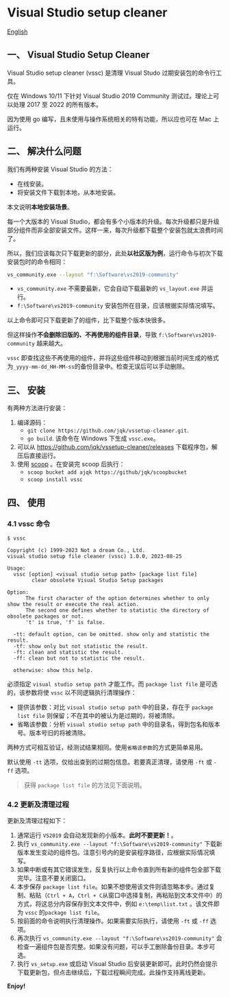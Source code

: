 # Visual Studio setup cleaner

[English](readme.md)

## 一、 Visual Studio Setup Cleaner

Visual Studio setup cleaner (vssc) 是清理 Visual Studo 过期安装包的命令行工具。

仅在 Windows 10/11 下针对 Visual Studio 2019 Community 测试过。理论上可以处理 2017 至 2022 的所有版本。

因为使用 go 编写，且未使用与操作系统相关的特有功能，所以应也可在 Mac 上运行。

## 二、 解决什么问题

我们有两种安装 Visual Studio 的方法：

- 在线安装。
- 将安装文件下载到本地，从本地安装。

本文说明**本地安装场景**。

每一个大版本的 Visual Studio，都会有多个小版本的升级。每次升级都只是升级部分组件而非全部安装文件。这样一来，每次升级都下载整个安装包就太浪费时间了。

所以，我们应该每次只下载更新的部分，此处**以社区版为例**，运行命令与初次下载安装包时的命令相同：

```bash
vs_community.exe --layout "f:\Software\vs2019-community"
```

- `vs_community.exe` 不需要最新，它会自动下载最新的 `vs_layout.exe` 并运行。
- `f:\Software\vs2019-community` 安装包所在目录，应该根据实际情况填写。

以上命令即可只下载更新了的组件，比下载整个版本快很多。

但这样操作**不会删除旧版的、不再使用的组件目录**，导致 `f:\Software\vs2019-community` 越来越大。

`vssc` 即查找这些不再使用的组件，并将这些组件移动到根据当前时间生成的格式为`_yyyy-mm-dd_HH-MM-ss`的备份目录中。检查无误后可以手动删除。

## 三、 安装

有两种方法进行安装：

1. 编译源码：
   - `git clone https://github.com/jqk/vssetup-cleaner.git`.
   - `go build`. 该命令在 Windows 下生成 `vssc.exe`。
2. 可以从 <https://github.com/jqk/vssetup-cleaner/releases> 下载程序包，解压后直接运行。
3. 使用 [scoop](https://github.com/ScoopInstaller/Scoop) 。在安装完 scoop 后执行：
   - `scoop bucket add ajqk https://github/jqk/scoopbucket`
   - `scoop install vssc`

## 四、 使用

### 4.1 vssc 命令

```text {.line-numbers}
$ vssc

Copyright (c) 1999-2023 Not a dream Co., Ltd.
visual studio setup file cleaner (vssc) 1.0.0, 2023-08-25

Usage:
  vssc [option] <visual studio setup path> [package list file]
        clear obsolete Visual Studio Setup packages

Option:
      The first character of the option determines whether to only show the result or execute the real action.
      The second one defines whether to statistic the directory of obsolete packages or not.
      't' is true, 'f' is false.

  -tt: default option, can be omitted. show only and statistic the result.
  -tf: show only but not statistic the result.
  -ft: clean and statistic the result.
  -ff: clean but not to statistic the result.

  otherwise: show this help.
```

必须指定 `visual studio setup path` 才能工作。而 `package list file` 是可选的，该参数将使 `vssc` 以不同逻辑执行清理操作：

- 提供该参数：对比 `visual studio setup path` 中的目录，存在于 `package list file` 则保留；不在其中的被认为是过期的，将被清除。
- 省略该参数：分析 `visual studio setup path` 中的目录名，得到包名和版本号。版本号旧的将被清除。

两种方式可相互验证，经测试结果相同。使用`省略该参数`的方式更简单易用。

默认使用 `-tt` 选项，仅给出查到的过期包信息。若要真正清理，请使用 `-ft` 或 `-ff` 选项。

> 获得 `package list file` 的方法见下面说明。

### 4.2 更新及清理过程

更新及清理过程如下：

1. 通常运行 `VS2019` 会自动发现新的小版本。**此时不要更新！**。
1. 执行 `vs_community.exe --layout "f:\Software\vs2019-community"` 下载新版本发生变动的组件包。注意引号内的是安装程序路径，应根据实际情况填写。
1. 如果中断或有其它错误发生，反复执行以上命令直到所有新的组件包全部下载完毕。注意不要关闭窗口。
1. 本步保存 `package list file`。如果不想使用该文件则请忽略本步。通过复制、粘贴（`Ctrl + A`，`Ctrl + C`从窗口中选择复制，再粘贴到文本文件中）的方式，将这总分内容保存到文本文件中，例如 `e:\temp\list.txt` 。该文件即为 `vssc` 的`package list file`。
1. 按前面的命令说明执行清理操作。如果需要实际执行，请使用 `-ft` 或 `-ff` 选项。
1. 再次执行 `vs_community.exe --layout "f:\Software\vs2019-community"` 会检查一遍组件包是否完整。如果没有问题，可以手工删除备份目录。本步可选。
1. 执行 `vs_setup.exe` 或启动 Visual Studio 后安装更新即可。此时仍然会提示下载更新包，但点击继续后，下载过程瞬间完成。此操作支持离线更新。

**Enjoy!**
